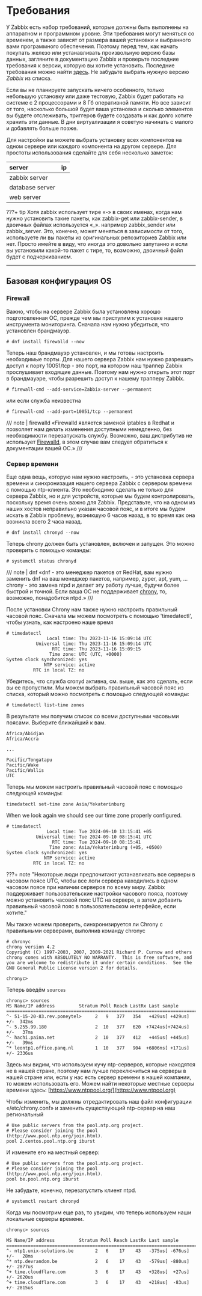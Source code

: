 # Требования

У Zabbix есть набор требований, которые должны быть выполнены на аппаратном и программном уровне.
Эти требования могут меняться со временем, а также зависят от размера вашей установки и выбранного вами программного обеспечения.
Поэтому перед тем, как начать покупать железо или устанавливать произвольную версию базы данных, загляните в документацию Zabbix и проверьте последние требования к версии, которую вы хотите установить.
Последние требования можно найти [здесь](https://www.zabbix.com/documentation/7.0/en/manual/installation/requirements). Не забудьте выбрать нужную версию *Zabbix* из списка.

Если вы не планируете запускать ничего особенного, только небольшую установку или даже тестовую, Zabbix будет работать на системе с 2 процессорами и 8 Гб оперативной памяти. Но все зависит от того, насколько большой будет ваша установка и сколько элементов вы будете отслеживать, триггеров будете создавать и как долго хотите хранить эти данные. В дни виртуализации я советую начинать с малого и добавлять больше позже.

Для настройки вы можете выбрать установку всех компонентов на одном сервере или каждого компонента на другом сервере. Для простоты использования сделайте для себя несколько заметок:

| server 		| ip 	|
|:---- 			| :----	|
| zabbix server 	|	|
| database server 	|	|
| web server		|	|



???+ tip
    Хотя zabbix использует тире «-» в своих именах, когда нам нужно установить такие пакеты, как zabbix-get или zabbix-sender, в двоичных файлах используется «_». например zabbix_sender или zabbix_server. Это, конечно, может меняться в зависимости от того, используете ли вы пакеты из оригинальных репозиториев Zabbix или нет. Просто имейте в виду, что иногда это довольно запутанно и если вы установили какой-то пакет с тире, то, возможно, двоичный файл будет с подчеркиванием.

---

## Базовая конфигурация OS

### Firewall 

Важно, чтобы на сервере Zabbix была установлена хорошо подготовленная ОС, прежде чем мы приступим к установке нашего инструмента мониторинга. Сначала нам нужно убедиться, что установлен брандмауэр. 

```# dnf install firewalld --now```

Теперь наш брандмауэр установлен, и мы готовы настроить необходимые порты. Для нашего сервера Zabbix нам нужно разрешить доступ к порту 10051/tcp - это порт, на котором наш траппер Zabbix прослушивает входящие данные. Поэтому нам нужно открыть этот порт в брандмауэре, чтобы разрешить доступ к нашему трапперу Zabbix.

```# firewall-cmd --add-service=Zabbix-server --permanent```

или если служба неизвестна

```# firewall-cmd --add-port=10051/tcp --permanent```

/// note | firewalld
«Firewalld является заменой iptables в Redhat и позволяет нам делать изменения доступными немедленно, без необходимости перезапускать службу. Возможно, ваш дистрибутив не использует [Firewalld](https://www.firewalld.org), в этом случае вам следует обратиться к документации вашей ОС.»
///


### Сервер времени

Еще одна вещь, которую нам нужно настроить, - это установка сервера времени и синхронизация нашего сервера Zabbix с сервером времени с помощью ntp-клиента. Это необходимо сделать не только для сервера Zabbix, но и для устройств, которые мы будем контролировать, поскольку время очень важно для Zabbix. Представьте, что на одном из наших хостов неправильно указан часовой пояс, и в итоге мы будем искать в Zabbix проблему, возникшую 6 часов назад, в то время как она возникла всего 2 часа назад.

```# dnf install chronyd --now```

Теперь chrony должен быть установлен, включен и запущен. Это можно проверить с помощью команды:

```# systemctl status chronyd```

/// note | dnf
«dnf - это менеджер пакетов от RedHat, вам нужно заменить dnf на ваш менеджер пакетов, например, zyper, apt, yum, ... chrony - это замена ntpd и делает эту работу лучше, будучи более быстрой и точной. Если ваша ОС не поддерживает [chrony](https://chrony-project.org/), то, возможно, понадобится ntpd.»
///


После установки Chrony нам также нужно настроить правильный часовой пояс. Сначала мы можем посмотреть с помощью 'timedatectl', чтобы узнать, как настроено наше время 

```
# timedatectl
               Local time: Thu 2023-11-16 15:09:14 UTC
           Universal time: Thu 2023-11-16 15:09:14 UTC
                 RTC time: Thu 2023-11-16 15:09:15
                Time zone: UTC (UTC, +0000)
System clock synchronized: yes
              NTP service: active
          RTC in local TZ: no
```

Убедитесь, что служба cronyd активна, см. выше, как это сделать, если вы ее пропустили.
Мы можем выбрать правильный часовой пояс из списка, который можно посмотреть с помощью следующей команды:

```
# timedatectl list-time zones
```

В результате мы получим список со всеми доступными часовыми поясами. Выберите ближайший к вам.
```
Africa/Abidjan
Africa/Accra

...

Pacific/Tongatapu
Pacific/Wake
Pacific/Wallis
UTC
```

Теперь мы можем настроить правильный часовой пояс с помощью следующей команды:

```
timedatectl set-time zone Asia/Yekaterinburg
```

When we look again we should see our time zone properly configured.
```
# timedatectl
               Local time: Tue 2024-09-10 13:15:41 +05
           Universal time: Tue 2024-09-10 08:15:41 UTC
                 RTC time: Tue 2024-09-10 08:15:41
                Time zone: Asia/Yekaterinburg (+05, +0500)
System clock synchronized: yes
              NTP service: active
          RTC in local TZ: no

```

???+ note
    "Некоторые люди предпочитают устанавливать все серверы в часовом поясе UTC, чтобы все логи сервера находились в одном часовом поясе при наличии серверов по всему миру. Zabbix поддерживает пользовательские настройки часового пояса, поэтому можно установить часовой пояс UTC на сервере, а затем добавить правильный часовой пояс в пользовательском интерфейсе, если хотите."

Мы также можем проверить, синхронизируется ли Chrony с правильными серверами, выполнив команду chronyc

```
# chronyc
chrony version 4.2
Copyright (C) 1997-2003, 2007, 2009-2021 Richard P. Curnow and others
chrony comes with ABSOLUTELY NO WARRANTY.  This is free software, and
you are welcome to redistribute it under certain conditions.  See the
GNU General Public License version 2 for details.

chronyc>
```

Теперь введём ```sources```

```
chronyc> sources
MS Name/IP address         Stratum Poll Reach LastRx Last sample
===============================================================================
^- 51-15-20-83.rev.poneytel>     2   9   377   354   +429us[ +429us] +/-  342ms
^- 5.255.99.180                  2  10   377   620  +7424us[+7424us] +/-   37ms
^- hachi.paina.net               2  10   377   412   +445us[ +445us] +/-   39ms
^* leontp1.office.panq.nl        1  10   377   904  +6806ns[ +171us] +/- 2336us
```

Здесь мы видим, что используем кучу ntp-серверов, которые находятся не в нашей стране, поэтому нам лучше переключиться на серверы в нашей стране или, если у нас есть сервер времени в нашей компании, то можем использовать его. Можем найти некоторые местные серверы времени здесь: [https://www.ntppool.org/](https://www.ntpool.org)

Чтобы изменить, мы должны отредактировать наш файл конфигурации «/etc/chrony.conf» и заменить существующий ntp-сервер на наш региональный 

```
# Use public servers from the pool.ntp.org project.
# Please consider joining the pool (http://www.pool.ntp.org/join.html).
pool 2.centos.pool.ntp.org iburst
```

И измените его на местный сервер:

```
# Use public servers from the pool.ntp.org project.
# Please consider joining the pool (http://www.pool.ntp.org/join.html).
pool be.pool.ntp.org iburst
```

Не забудьте, конечно, перезапустить клиент ntpd.

```
# systemctl restart chronyd
```

Когда мы посмотрим еще раз, то увидим, что теперь используем наши локальные серверы времени.

```
chronyc> sources

MS Name/IP address         Stratum Poll Reach LastRx Last sample
===============================================================================
^- ntp1.unix-solutions.be        2   6    17    43   -375us[ -676us] +/-   28ms
^* ntp.devrandom.be              2   6    17    43   -579us[ -880us] +/- 2877us
^+ time.cloudflare.com           3   6    17    43   +328us[  +27us] +/- 2620us
^+ time.cloudflare.com           3   6    17    43   +218us[  -83us] +/- 2815us
```

